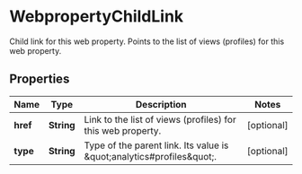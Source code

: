 

# WebpropertyChildLink

Child link for this web property. Points to the list of views (profiles) for this web property.

## Properties

| Name | Type | Description | Notes |
|------------ | ------------- | ------------- | -------------|
|**href** | **String** | Link to the list of views (profiles) for this web property. |  [optional] |
|**type** | **String** | Type of the parent link. Its value is \&quot;analytics#profiles\&quot;. |  [optional] |



